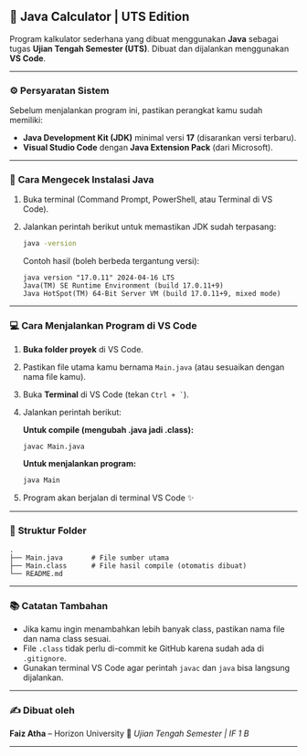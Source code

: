## 🧮 Java Calculator | UTS Edition

Program kalkulator sederhana yang dibuat menggunakan **Java** sebagai tugas **Ujian Tengah Semester (UTS)**.
Dibuat dan dijalankan menggunakan **VS Code**.

---

### ⚙️ **Persyaratan Sistem**

Sebelum menjalankan program ini, pastikan perangkat kamu sudah memiliki:

* **Java Development Kit (JDK)** minimal versi **17** (disarankan versi terbaru).
* **Visual Studio Code** dengan **Java Extension Pack** (dari Microsoft).

---

### 🧰 **Cara Mengecek Instalasi Java**

1. Buka terminal (Command Prompt, PowerShell, atau Terminal di VS Code).
2. Jalankan perintah berikut untuk memastikan JDK sudah terpasang:

   ```bash
   java -version
   ```

   Contoh hasil (boleh berbeda tergantung versi):

   ```
   java version "17.0.11" 2024-04-16 LTS
   Java(TM) SE Runtime Environment (build 17.0.11+9)
   Java HotSpot(TM) 64-Bit Server VM (build 17.0.11+9, mixed mode)
   ```

---

### 💻 **Cara Menjalankan Program di VS Code**

1. **Buka folder proyek** di VS Code.

2. Pastikan file utama kamu bernama `Main.java` (atau sesuaikan dengan nama file kamu).

3. Buka **Terminal** di VS Code (tekan `` Ctrl + ` ``).

4. Jalankan perintah berikut:

   **Untuk compile (mengubah .java jadi .class):**

   ```bash
   javac Main.java
   ```

   **Untuk menjalankan program:**

   ```bash
   java Main
   ```

5. Program akan berjalan di terminal VS Code ✨

---

### 🧾 **Struktur Folder**

```
.
├── Main.java       # File sumber utama
├── Main.class      # File hasil compile (otomatis dibuat)
└── README.md
```

---

### 📚 **Catatan Tambahan**

* Jika kamu ingin menambahkan lebih banyak class, pastikan nama file dan nama class sesuai.
* File `.class` tidak perlu di-commit ke GitHub karena sudah ada di `.gitignore`.
* Gunakan terminal VS Code agar perintah `javac` dan `java` bisa langsung dijalankan.

---

### ✍️ **Dibuat oleh**

**Faiz Atha** – Horizon University
📅 *Ujian Tengah Semester | IF 1 B*

---
